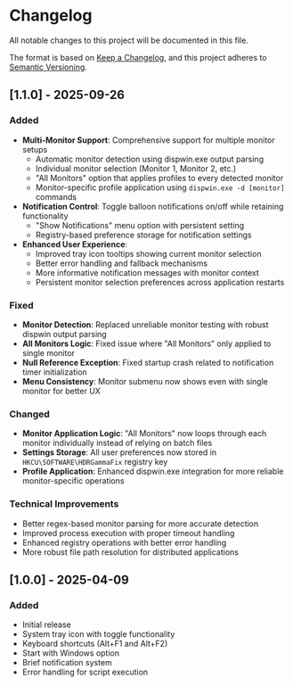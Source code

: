 # Changelog

All notable changes to this project will be documented in this file.

The format is based on [Keep a Changelog](https://keepachangelog.com/en/1.0.0/),
and this project adheres to [Semantic Versioning](https://semver.org/spec/v2.0.0.html).

## [1.1.0] - 2025-09-26

### Added
- **Multi-Monitor Support**: Comprehensive support for multiple monitor setups
  - Automatic monitor detection using dispwin.exe output parsing
  - Individual monitor selection (Monitor 1, Monitor 2, etc.)
  - "All Monitors" option that applies profiles to every detected monitor
  - Monitor-specific profile application using `dispwin.exe -d [monitor]` commands
- **Notification Control**: Toggle balloon notifications on/off while retaining functionality
  - "Show Notifications" menu option with persistent setting
  - Registry-based preference storage for notification settings
- **Enhanced User Experience**:
  - Improved tray icon tooltips showing current monitor selection
  - Better error handling and fallback mechanisms
  - More informative notification messages with monitor context
  - Persistent monitor selection preferences across application restarts

### Fixed
- **Monitor Detection**: Replaced unreliable monitor testing with robust dispwin output parsing
- **All Monitors Logic**: Fixed issue where "All Monitors" only applied to single monitor
- **Null Reference Exception**: Fixed startup crash related to notification timer initialization
- **Menu Consistency**: Monitor submenu now shows even with single monitor for better UX

### Changed
- **Monitor Application Logic**: "All Monitors" now loops through each monitor individually instead of relying on batch files
- **Settings Storage**: All user preferences now stored in `HKCU\SOFTWARE\HDRGammaFix` registry key
- **Profile Application**: Enhanced dispwin.exe integration for more reliable monitor-specific operations

### Technical Improvements
- Better regex-based monitor parsing for more accurate detection
- Improved process execution with proper timeout handling
- Enhanced registry operations with better error handling
- More robust file path resolution for distributed applications

## [1.0.0] - 2025-04-09

### Added
- Initial release
- System tray icon with toggle functionality
- Keyboard shortcuts (Alt+F1 and Alt+F2)
- Start with Windows option
- Brief notification system
- Error handling for script execution